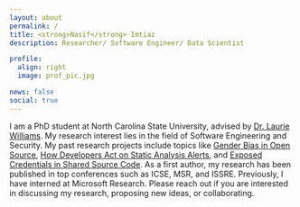 ```yaml
---
layout: about
permalink: /
title: <strong>Nasif</strong> Imtiaz
description: Researcher/ Software Engineer/ Data Scientist

profile:
  align: right
  image: prof_pic.jpg

news: false
social: true
---
```


I am a PhD student at North Carolina State University, 
advised by [Dr. Laurie Williams](https://collaboration.csc.ncsu.edu/laurie/). 
My research interest lies in the field of Software Engineering
and Security. My past research projects include topics like [Gender Bias in Open Source](), [How Developers Act on Static Analysis Alerts](), and [Exposed Credentials in Shared Source Code](). 
As a first author, my research has been published in top conferences such as ICSE, MSR, and ISSRE. Previously, I have interned at Microsoft Research. Please reach out if you are interested in discussing my research, proposing new ideas, or collaborating.